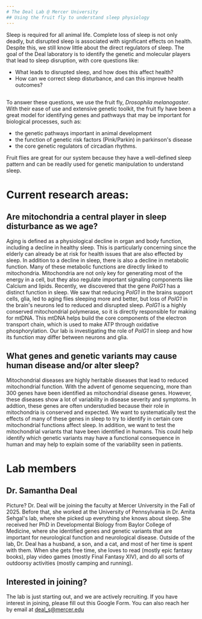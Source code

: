 ```yaml
---
# The Deal Lab @ Mercer University
## Using the fruit fly to understand sleep physiology
---
```

Sleep is required for all animal life. Complete loss of sleep is not only deadly, but disrupted sleep is associated with significant effects on health. Despite this, we still know little about the direct regulators of sleep. The goal of the Deal laboratory is to identify the genetic and molecular players that lead to sleep disruption, with core questions like:  
- What leads to disrupted sleep, and how does this affect health?
- How can we correct sleep disturbance, and can this improve health outcomes? 
##
To answer these questions, we use the fruit fly, *Drosophila melanogaster*.  With their ease of use and extensive genetic toolkit, the fruit fly have been a great model for identifying genes and pathways that may be important for biological processes, such as: 
- the genetic pathways important in animal development
- the function of genetic risk factors (Pink/Parkin) in parkinson's disease
- the core genetic regulators of circadian rhythms.
  
Fruit flies are great for our system because they have a well-defined sleep pattern and can be readily used for genetic manipulation to understand sleep. 
#
# Current research areas: 
## Are mitochondria a central player in sleep disturbance as we age? 
Aging is defined as a physiological decline in organ and body function, including a decline in healthy sleep. This is particularly concerning since the elderly can already be at risk for health issues that are also effected by sleep. In addition to a decline in sleep, there is also a decline in metabolic function. Many of these metabolic functions are directly linked to mitochondria. Mitochondria are not only key for generating most of the energy in a cell, but they also regulate important signaling components like Calcium and lipids. Recently, we discovered that the gene *PolG1* has a distinct function in sleep. We saw that reducing *PolG1* in the brains support cells, glia, led to aging flies sleeping more and better, but loss of *PolG1* in the brain's neurons led to reduced and disrupted sleep. *PolG1* is a highly conserved mitochondrial polymerase, so it is directly responsible for making for mtDNA. This mtDNA helps build the core components of the electron transport chain, which is used to make ATP through oxidative phosphorylation. Our lab is investigating the role of *PolG1* in sleep and how its function may differ between neurons and glia. 
##
## What genes and genetic variants may cause human disease and/or alter sleep?  
Mitochondrial diseases are highly heritable diseases that lead to reduced mitochondrial function. With the advent of genome sequencing, more than 300 genes have been identified as mitochondrial disease genes. However, these diseases show a lot of variability in disease severity and symptoms. In addtion, these genes are often understudied because their role in mitochondria is conserved and expected. We want to systematically test the effects of many of these genes in sleep to try to identify in certain core mitochondrial functions affect sleep. In addition, we want to test the mitochondrial variants that have been identified in humans. This could  help identify which genetic variants may have a functional consequence in human and may help to explain some of the variability seen in patients.

# Lab members
## Dr. Samantha Deal
Picture? 
Dr. Deal will be joining the faculty at Mercer University in the Fall of 2025. Before that, she worked at the University of Pennsylvania in Dr. Amita Sehgal's lab, where she picked up everything she knows about sleep. She received her PhD in Developmental Biology from Baylor College of Medicine, where she identified genes and genetic variants that are important for neurological function and neurological disease. Outside of the lab, Dr. Deal has a husband, a son, and a cat, and most of her time is spent with them. When she gets free time, she loves to read (mostly epic fantasy books), play video games (mostly Final Fantasy XIV), and do all sorts of outdoorsy activities (mostly camping and running). 
## Interested in joining? 
The lab is just starting out, and we are actively recruiting. If you have interest in joining, please fill out this Google Form. 
You can also reach her by email at deal_s@mercer.edu
